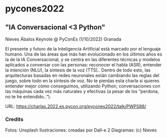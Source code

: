 # pycones2022

## "IA Conversacional <3 Python"
Nieves Ábalos
Keynote @ PyConEs (1/10/2022) Granada

El presente y futuro de la Inteligencia Artificial está marcado por el lenguaje humano. Una de las áreas que más han evolucionado en los últimos años es la de la IA Conversacional, y se centra en las diferentes técnicas y modelos aplicados a conversar con las personas: reconocer el habla (ASR), entender la intención (NLU), la síntesis de la voz (TTS).. Dentro de todo esto, las arquitecturas basadas en redes neuronales están cambiando las reglas del juego, sobre todo en la síntesis de voz. No te pierdas esta charla si quieres entender mejor cómo conseguimos, utilizando Python, conversaciones con las máquinas cada vez más naturales y efectivas (a pesar de los “perdona, no te he entendido..“).

URL: https://charlas.2022.es.pycon.org/pycones2022/talk/PWPS88/

### Credits
Fotos: Unsplash
Ilustraciones: creadas por Dall-e 2
Diagramas: (c) Nieves

